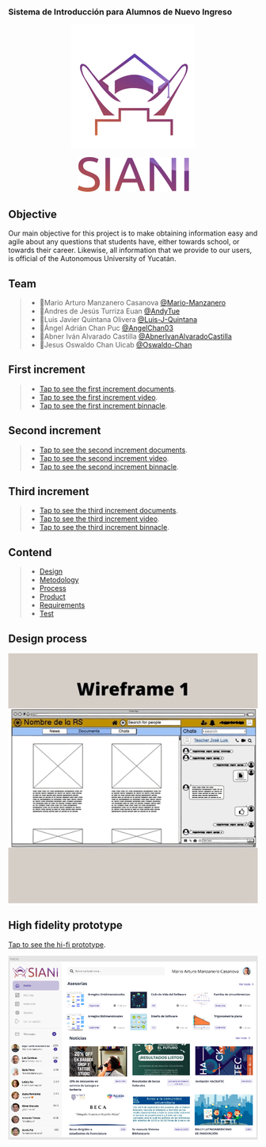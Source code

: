 ### Sistema de Introducción para Alumnos de Nuevo Ingreso
<p align="center">
<img src="https://github.com/AndyTue/LIS/blob/main/Imag%C3%A9nes/Imag%C3%A9nes/LOGO%20SIANI_preview_rev_1.png" title="Perfiles aerodinamicos.">
</p>
<p align="center">
<img src="https://github.com/AndyTue/LIS/blob/main/Imag%C3%A9nes/Imag%C3%A9nes/nombre%20siani_preview_rev_1.png" title="Perfiles aerodinamicos.">
</p>

## Objective

Our main objective for this project is to make obtaining information easy and agile about any questions that students have, either towards school, or towards their career. Likewise, all information that we provide to our users, is official of the Autonomous University of Yucatán.

## Team

> - 💎Mario Arturo Manzanero Casanova [@Mario-Manzanero](https://github.com/Mario-Manzanero "Click Aquí")
> - 🔷Andres de Jesús Turriza Euan [@AndyTue](https://github.com/AndyTue "Click Aquí")
> - 🔷Luis Javier Quintana Olivera [@Luis-J-Quintana](https://github.com/Luis-J-Quintana "Click Aquí") 
> - 🔷Ángel Adrián Chan Puc [@AngelChan03](https://github.com/AngelChan03 "Click Aquí")  
> - 🔷Abner Iván Alvarado Castilla [@AbnerIvanAlvaradoCastilla](https://github.com/Luis-J-Quintana "Click Aquí")
> - 🔷Jesus Oswaldo Chan Uicab [@Oswaldo-Chan](https://github.com/Oswaldo-Chan "Click Aquí")
 
## First increment
 > - [Tap to see the first increment documents](https://github.com/AndyTue/LIS/tree/Primera_entrega "Click Aquí").	
 > - [Tap to see the first increment video](https://www.youtube.com/watch?v=Ub62PipPUno&feature=youtu.be&ab_channel=AndyTue24 "Click Aquí").	
  > - [Tap to see the first increment binnacle](https://github.com/AndyTue/LIS/tree/Primera_entrega/Bit%C3%A1cora_Primera_entrega "Click Aquí").
  
## Second increment
 > - [Tap to see the second increment documents](https://github.com/AndyTue/LIS/blob/Segunda_entrega/Video/Enlace%20del%20video.md "Click Aquí").	
 > - [Tap to see the second increment video](https://www.youtube.com/watch?v=Irc0DZO8vKE&ab_channel=MarioManzanero "Click Aquí").	
  > - [Tap to see the second increment binnacle](https://github.com/AndyTue/LIS/tree/Segunda_entrega/Bit%C3%A1cora_Segunda_entrega "Click Aquí").
 
## Third increment
 > - [Tap to see the third increment documents](https://github.com/AndyTue/LIS/tree/Tercera_entrega "Click Aquí").	
 > - [Tap to see the third increment video](https://www.youtube.com/watch?v=Irc0DZO8vKE&ab_channel=MarioManzanero "Click Aquí").	
  > - [Tap to see the third increment binnacle](https://github.com/AndyTue/LIS/tree/Tercera_entrega/Third_Binnacle "Click Aquí").
 
## Contend
> - [Design](https://github.com/AndyTue/LIS/tree/Tercera_entrega/Project%20documentation/Design "Click Aquí")
> - [Metodology](https://github.com/AndyTue/LIS/tree/Tercera_entrega/Project%20documentation/Methodology "Click Aquí")
> - [Process](https://github.com/AndyTue/LIS/tree/Tercera_entrega/Project%20documentation/Process "Click Aquí")  
> - [Product](https://github.com/AndyTue/LIS/tree/Tercera_entrega/Project%20documentation/Product "Click Aquí")
> - [Requirements](https://github.com/AndyTue/LIS/tree/Tercera_entrega/Project%20documentation/Requirements "Click Aquí") 
> - [Test](https://github.com/AndyTue/LIS/tree/Tercera_entrega/Project%20documentation/Test "Click Aquí")

## Design process
<p align="center">
<img src="https://github.com/AndyTue/LIS/blob/main/Imag%C3%A9nes/Interfaz%20(Gr%C3%A1ficas)/Design%20process.gif" title="Perfiles aerodinamicos.">
</p>

## High fidelity prototype
[Tap to see the hi-fi prototype](https://www.figma.com/proto/qZKICh2Cj4tN9iSKIJLsRp/SIANI?node-id=90%3A53&scaling=contain&page-id=0%3A1&starting-point-node-id=90%3A53 "Click Aquí").	

<p align="center">
<img src="https://github.com/AndyTue/LIS/blob/main/Imag%C3%A9nes/Interfaz%20(Gr%C3%A1ficas)/Inicio.png" title="Perfiles aerodinamicos.">
</p>
